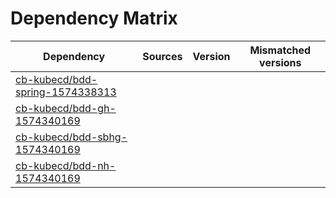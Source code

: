 # Dependency Matrix

Dependency | Sources | Version | Mismatched versions
---------- | ------- | ------- | -------------------
[cb-kubecd/bdd-spring-1574338313](https://github.com/cb-kubecd/bdd-spring-1574338313.git) |  | []() | 
[cb-kubecd/bdd-gh-1574340169](https://github.com/cb-kubecd/bdd-gh-1574340169.git) |  | []() | 
[cb-kubecd/bdd-sbhg-1574340169](https://github.com/cb-kubecd/bdd-sbhg-1574340169.git) |  | []() | 
[cb-kubecd/bdd-nh-1574340169](https://github.com/cb-kubecd/bdd-nh-1574340169.git) |  | []() | 
